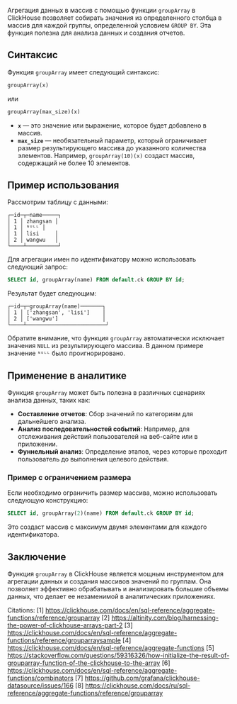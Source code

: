 Агрегация данных в массив с помощью функции `groupArray` в ClickHouse позволяет собирать значения из определенного столбца в массив для каждой группы, определенной условием `GROUP BY`. Эта функция полезна для анализа данных и создания отчетов.

## Синтаксис

Функция `groupArray` имеет следующий синтаксис:

```sql
groupArray(x) 
```
или
```sql
groupArray(max_size)(x)
```

- **`x`** — это значение или выражение, которое будет добавлено в массив.
- **`max_size`** — необязательный параметр, который ограничивает размер результирующего массива до указанного количества элементов. Например, `groupArray(10)(x)` создаст массив, содержащий не более 10 элементов.

## Пример использования

Рассмотрим таблицу с данными:

```
┌─id─┬─name─────┐
│ 1 │ zhangsan │
│ 1 │ ᴺᵁᴸᴸ │
│ 1 │ lisi     │
│ 2 │ wangwu   │
└────┴──────────┘
```

Для агрегации имен по идентификатору можно использовать следующий запрос:

```sql
SELECT id, groupArray(name) FROM default.ck GROUP BY id;
```

Результат будет следующим:

```
┌─id─┬─groupArray(name)───────┐
│ 1 │ ['zhangsan', 'lisi']    │
│ 2 │ ['wangwu']              │
└────┴─────────────────────────┘
```

Обратите внимание, что функция `groupArray` автоматически исключает значения `NULL` из результирующего массива. В данном примере значение `ᴺᵁᴸᴸ` было проигнорировано.

## Применение в аналитике

Функция `groupArray` может быть полезна в различных сценариях анализа данных, таких как:

- **Составление отчетов**: Сбор значений по категориям для дальнейшего анализа.
- **Анализ последовательностей событий**: Например, для отслеживания действий пользователей на веб-сайте или в приложении.
- **Фуннельный анализ**: Определение этапов, через которые проходит пользователь до выполнения целевого действия.

### Пример с ограничением размера

Если необходимо ограничить размер массива, можно использовать следующую конструкцию:

```sql
SELECT id, groupArray(2)(name) FROM default.ck GROUP BY id;
```

Это создаст массив с максимум двумя элементами для каждого идентификатора.

## Заключение

Функция `groupArray` в ClickHouse является мощным инструментом для агрегации данных и создания массивов значений по группам. Она позволяет эффективно обрабатывать и анализировать большие объемы данных, что делает ее незаменимой в аналитических приложениях.

Citations:
[1] https://clickhouse.com/docs/en/sql-reference/aggregate-functions/reference/grouparray
[2] https://altinity.com/blog/harnessing-the-power-of-clickhouse-arrays-part-2
[3] https://clickhouse.com/docs/en/sql-reference/aggregate-functions/reference/grouparraysample
[4] https://clickhouse.com/docs/en/sql-reference/aggregate-functions
[5] https://stackoverflow.com/questions/59316326/how-initialize-the-result-of-grouparray-function-of-the-clickhouse-to-the-array
[6] https://clickhouse.com/docs/en/sql-reference/aggregate-functions/combinators
[7] https://github.com/grafana/clickhouse-datasource/issues/166
[8] https://clickhouse.com/docs/ru/sql-reference/aggregate-functions/reference/grouparray